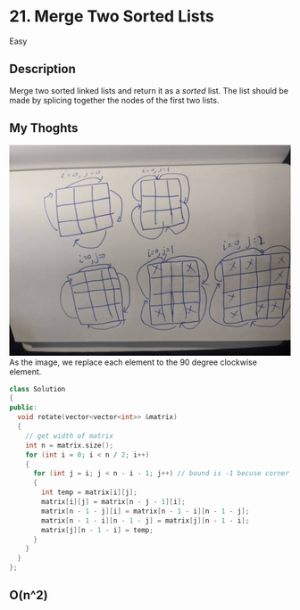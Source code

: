 # 21. Merge Two Sorted Lists

Easy

## Description

Merge two sorted linked lists and return it as a *sorted* list. The list should be made by splicing together the nodes of the first two lists.

## My Thoghts
<img src="./111298.jpg">
As the image, we replace each element to the 90 degree clockwise element.

```c++
class Solution
{
public:
  void rotate(vector<vector<int>> &matrix)
  {
    // get width of matrix
    int n = matrix.size();
    for (int i = 0; i < n / 2; i++)
    {
      for (int j = i; j < n - i - 1; j++) // bound is -1 becuse corner will replace in first loop
      {
        int temp = matrix[i][j];
        matrix[i][j] = matrix[n - j - 1][i];
        matrix[n - 1 - j][i] = matrix[n - 1 - i][n - 1 - j];
        matrix[n - 1 - i][n - 1 - j] = matrix[j][n - 1 - i];
        matrix[j][n - 1 - i] = temp;
      }
    }
  }
};
```
## O(n^2)